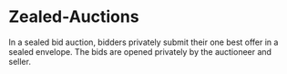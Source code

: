 # Zealed-Auctions
In a sealed bid auction, bidders privately submit their one best offer in a sealed envelope. The bids are opened privately by the auctioneer and seller.
